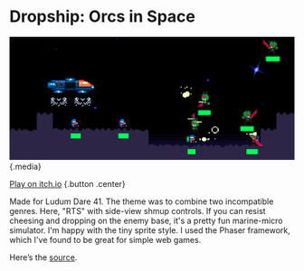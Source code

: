 # Dropship: Orcs in Space

![Dropship](/pages/dropship/dropship.png) {.media}

[Play on itch.io](https://benhhopkins.itch.io/dropship) {.button .center}

Made for Ludum Dare 41. The theme was to combine two incompatible genres. Here, "RTS" with side-view shmup controls. If you can resist cheesing and dropping on the enemy base, it's a pretty fun marine-micro simulator. I'm happy with the tiny sprite style. I used the Phaser framework, which I've found to be great for simple web games.

Here’s the [source](https://github.com/benhhopkins/LD41).